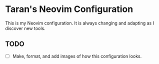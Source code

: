 # Taran's Neovim Configuration

This is my Neovim configuration. It is always changing and adapting as I discover new tools.

## TODO 

- [ ] Make, format, and add images of how this configuration looks.
